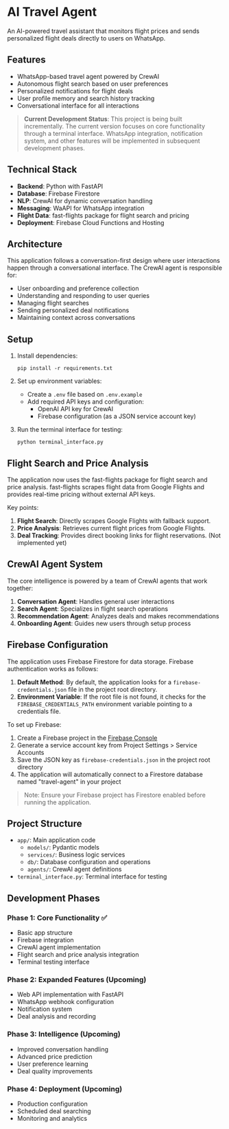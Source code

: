 # AI Travel Agent

An AI-powered travel assistant that monitors flight prices and sends personalized flight deals directly to users on WhatsApp.

## Features

- WhatsApp-based travel agent powered by CrewAI
- Autonomous flight search based on user preferences
- Personalized notifications for flight deals
- User profile memory and search history tracking
- Conversational interface for all interactions

> **Current Development Status**: This project is being built incrementally. The current version focuses on core functionality through a terminal interface. WhatsApp integration, notification system, and other features will be implemented in subsequent development phases.

## Technical Stack

- **Backend**: Python with FastAPI
- **Database**: Firebase Firestore
- **NLP**: CrewAI for dynamic conversation handling
- **Messaging**: WaAPI for WhatsApp integration
- **Flight Data**: fast-flights package for flight search and pricing
- **Deployment**: Firebase Cloud Functions and Hosting

## Architecture

This application follows a conversation-first design where user interactions happen through a conversational interface. The CrewAI agent is responsible for:

- User onboarding and preference collection
- Understanding and responding to user queries
- Managing flight searches
- Sending personalized deal notifications
- Maintaining context across conversations

## Setup

1. Install dependencies:
   ```
   pip install -r requirements.txt
   ```

2. Set up environment variables:
   - Create a `.env` file based on `.env.example`
   - Add required API keys and configuration:
     - OpenAI API key for CrewAI
     - Firebase configuration (as a JSON service account key)

3. Run the terminal interface for testing:
   ```
   python terminal_interface.py
   ```

## Flight Search and Price Analysis

The application now uses the fast-flights package for flight search and price analysis. fast-flights scrapes flight data from Google Flights and provides real-time pricing without external API keys.

Key points:
1. **Flight Search**: Directly scrapes Google Flights with fallback support.
2. **Price Analysis**: Retrieves current flight prices from Google Flights.
3. **Deal Tracking**: Provides direct booking links for flight reservations. (Not implemented yet)

## CrewAI Agent System

The core intelligence is powered by a team of CrewAI agents that work together:

1. **Conversation Agent**: Handles general user interactions
2. **Search Agent**: Specializes in flight search operations
3. **Recommendation Agent**: Analyzes deals and makes recommendations
4. **Onboarding Agent**: Guides new users through setup process

## Firebase Configuration

The application uses Firebase Firestore for data storage. Firebase authentication works as follows:

1. **Default Method**: By default, the application looks for a `firebase-credentials.json` file in the project root directory.
2. **Environment Variable**: If the root file is not found, it checks for the `FIREBASE_CREDENTIALS_PATH` environment variable pointing to a credentials file.

To set up Firebase:
1. Create a Firebase project in the [Firebase Console](https://console.firebase.google.com/)
2. Generate a service account key from Project Settings > Service Accounts
3. Save the JSON key as `firebase-credentials.json` in the project root directory
4. The application will automatically connect to a Firestore database named "travel-agent" in your project

> Note: Ensure your Firebase project has Firestore enabled before running the application.

## Project Structure

- `app/`: Main application code
  - `models/`: Pydantic models
  - `services/`: Business logic services
  - `db/`: Database configuration and operations
  - `agents/`: CrewAI agent definitions
- `terminal_interface.py`: Terminal interface for testing

## Development Phases

### Phase 1: Core Functionality ✅
- Basic app structure
- Firebase integration
- CrewAI agent implementation 
- Flight search and price analysis integration
- Terminal testing interface

### Phase 2: Expanded Features (Upcoming)
- Web API implementation with FastAPI
- WhatsApp webhook configuration
- Notification system
- Deal analysis and recording

### Phase 3: Intelligence (Upcoming)
- Improved conversation handling
- Advanced price prediction
- User preference learning
- Deal quality improvements

### Phase 4: Deployment (Upcoming)
- Production configuration
- Scheduled deal searching
- Monitoring and analytics 